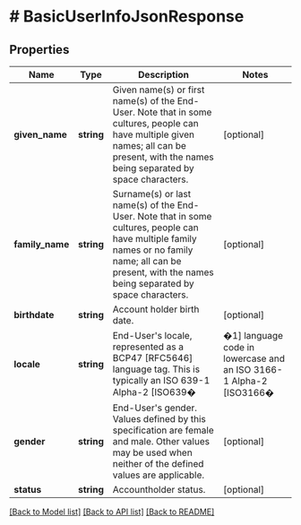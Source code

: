 # # BasicUserInfoJsonResponse

## Properties

Name | Type | Description | Notes
------------ | ------------- | ------------- | -------------
**given_name** | **string** | Given name(s) or first name(s) of the End-User. Note that in some cultures, people can have multiple given names; all can be present, with the names being separated by space characters. | [optional]
**family_name** | **string** | Surname(s) or last name(s) of the End-User. Note that in some cultures, people can have multiple family names or no family name; all can be present, with the names being separated by space characters. | [optional]
**birthdate** | **string** | Account holder birth date. | [optional]
**locale** | **string** | End-User&#39;s locale, represented as a  BCP47 [RFC5646] language tag. This is typically an  ISO 639-1 Alpha-2 [ISO639�|�1] language code in lowercase and an  ISO 3166-1 Alpha-2 [ISO3166�|�1] country code in uppercase, separated by a dash. For example,  en-US or  fr-CA. As a compatibility note, some implementations have used an underscore as the separator rather than a dash, for example,  en_US; Relying Parties may choose to accept this locale syntax as well. | [optional]
**gender** | **string** | End-User&#39;s gender. Values defined by this specification are female and male. Other values may be used when neither of the defined values are applicable. | [optional]
**status** | **string** | Accountholder status. | [optional]

[[Back to Model list]](../../README.md#models) [[Back to API list]](../../README.md#endpoints) [[Back to README]](../../README.md)
